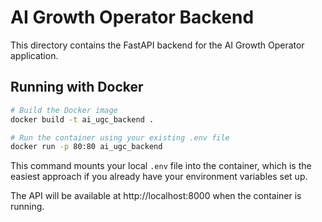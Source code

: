 # AI Growth Operator Backend

This directory contains the FastAPI backend for the AI Growth Operator application.

## Running with Docker

```bash
# Build the Docker image
docker build -t ai_ugc_backend .

# Run the container using your existing .env file
docker run -p 80:80 ai_ugc_backend
```

This command mounts your local `.env` file into the container, which is the easiest approach if you already have your environment variables set up.

The API will be available at http://localhost:8000 when the container is running.
